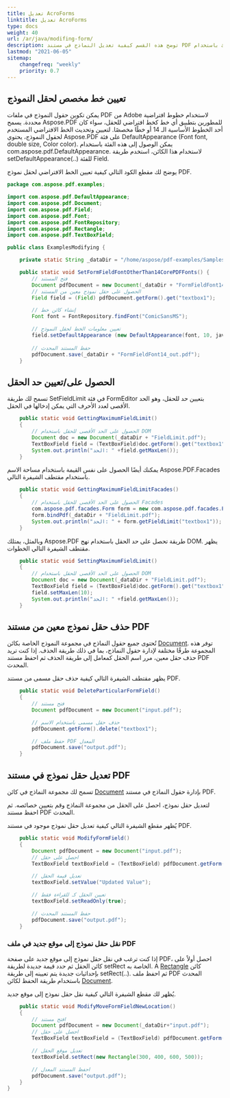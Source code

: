 ```yaml
---
title: تعديل AcroForms
linktitle: تعديل AcroForms
type: docs
weight: 40
url: /ar/java/modifing-form/
description: توضح هذه القسم كيفية تعديل النماذج في مستند PDF الخاص بك باستخدام Aspose.PDF لـ Java.
lastmod: "2021-06-05"
sitemap:
    changefreq: "weekly"
    priority: 0.7
---
```


## تعيين خط مخصص لحقل النموذج

يمكن تكوين حقول النموذج في ملفات PDF من Adobe لاستخدام خطوط افتراضية محددة. يسمح Aspose.PDF للمطورين بتطبيق أي خط كخط افتراضي للحقل، سواء كان أحد الخطوط الأساسية الـ 14 أو خطًا مخصصًا.
لتعيين وتحديث الخط الافتراضي المستخدم لحقول النموذج، يحتوي Aspose.PDF على فئة DefaultAppearance (Font font, double size, Color color). يمكن الوصول إلى هذه الفئة باستخدام com.aspose.pdf.DefaultAppearance. لاستخدام هذا الكائن، استخدم طريقة setDefaultAppearance(..) للفئة Field.

يوضح لك مقطع الكود التالي كيفية تعيين الخط الافتراضي لحقل نموذج PDF.

```java
package com.aspose.pdf.examples;

import com.aspose.pdf.DefaultAppearance;
import com.aspose.pdf.Document;
import com.aspose.pdf.Field;
import com.aspose.pdf.Font;
import com.aspose.pdf.FontRepository;
import com.aspose.pdf.Rectangle;
import com.aspose.pdf.TextBoxField;

public class ExamplesModifying {

    private static String _dataDir = "/home/aspose/pdf-examples/Samples/Forms/";

    public static void SetFormFieldFontOtherThan14CorePDFFonts() {
        // فتح المستند
        Document pdfDocument = new Document(_dataDir + "FormFieldFont14.pdf");
        // الحصول على حقل نموذج معين من المستند
        Field field = (Field) pdfDocument.getForm().get("textbox1");

        // إنشاء كائن خط
        Font font = FontRepository.findFont("ComicSansMS");

        // تعيين معلومات الخط لحقل النموذج
        field.setDefaultAppearance (new DefaultAppearance(font, 10, java.awt.Color.BLACK));
        
        // حفظ المستند المحدث
        pdfDocument.save(_dataDir + "FormFieldFont14_out.pdf");
    }
```


## الحصول على/تعيين حد الحقل

تسمح لك طريقة SetFieldLimit في فئة FormEditor بتعيين حد للحقل، وهو الحد الأقصى لعدد الأحرف التي يمكن إدخالها في الحقل.

```java
    public static void GettingMaximumFieldLimit()
    {
        // الحصول على الحد الأقصى للحقل باستخدام DOM
        Document doc = new Document(_dataDir + "FieldLimit.pdf");
        TextBoxField field = (TextBoxField)doc.getForm().get("textbox1");
        System.out.println("الحد: " +field.getMaxLen());
    }
```

يمكنك أيضًا الحصول على نفس القيمة باستخدام مساحة الاسم Aspose.PDF.Facades باستخدام مقتطف الشيفرة التالي.

```java
    public static void GettingMaximumFieldLimitFacades()
    {
        // الحصول على الحد الأقصى للحقل باستخدام Facades
        com.aspose.pdf.facades.Form form = new com.aspose.pdf.facades.Form();
        form.bindPdf(_dataDir + "FieldLimit.pdf");
        System.out.println("الحد: " + form.getFieldLimit("textbox1"));
    }
```

وبالمثل، يمتلك Aspose.PDF طريقة تحصل على حد الحقل باستخدام نهج DOM.
 يظهر مقتطف الشيفرة التالي الخطوات.

```java
    public static void SettingMaximumFieldLimit()
    {
        // الحصول على الحد الأقصى للحقل باستخدام DOM
        Document doc = new Document(_dataDir + "FieldLimit.pdf");
        TextBoxField field = (TextBoxField)doc.getForm().get("textbox1");
        field.setMaxLen(10);
        System.out.println("الحد: " +field.getMaxLen());       
    }
```

## حذف حقل نموذج معين من مستند PDF

تُحتوى جميع حقول النماذج في مجموعة النموذج الخاصة بكائن [Document](https://reference.aspose.com/pdf/java/com.aspose.pdf/Document). توفر هذه المجموعة طرقًا مختلفة لإدارة حقول النماذج، بما في ذلك طريقة الحذف. إذا كنت تريد حذف حقل معين، مرر اسم الحقل كمعامل إلى طريقة الحذف ثم احفظ مستند PDF المحدث.

يظهر مقتطف الشيفرة التالي كيفية حذف حقل مسمى من مستند PDF.

```java
    public static void DeleteParticularFormField()
    {    
        // فتح مستند
        Document pdfDocument = new Document("input.pdf");

        // حذف حقل مسمى باستخدام الاسم
        pdfDocument.getForm().delete("textbox1");

        // حفظ ملف PDF المعدل
        pdfDocument.save("output.pdf");
    }
```

## تعديل حقل نموذج في مستند PDF

تسمح لك مجموعة النماذج في كائن [Document](https://reference.aspose.com/pdf/java/com.aspose.pdf/Document) بإدارة حقول النماذج في مستند PDF.

لتعديل حقل نموذج، احصل على الحقل من مجموعة النماذج وقم بتعيين خصائصه. ثم احفظ مستند PDF المحدث.

يُظهر مقطع الشيفرة التالي كيفية تعديل حقل نموذج موجود في مستند PDF.

```java
    public static void ModifyFormField()
    {
        Document pdfDocument = new Document("input.pdf");
        // احصل على حقل
        TextBoxField textBoxField = (TextBoxField) pdfDocument.getForm().get("textbox1");

        // تعديل قيمة الحقل
        textBoxField.setValue("Updated Value");

        // تعيين الحقل كـ للقراءة فقط
        textBoxField.setReadOnly(true);

        // حفظ المستند المحدث
        pdfDocument.save("output.pdf");
    }
```

### نقل حقل نموذج إلى موقع جديد في ملف PDF

إذا كنت ترغب في نقل حقل نموذج إلى موقع جديد على صفحة PDF، احصل أولاً على كائن الحقل ثم حدد قيمة جديدة لطريقة setRect الخاصة به.
 A [Rectangle](https://reference.aspose.com/pdf/java/com.aspose.pdf/Rectangle) كائن بإحداثيات جديدة يتم تعيينه إلى طريقة setRect(..). ثم احفظ ملف PDF المحدث باستخدام طريقة الحفظ لكائن [Document](https://reference.aspose.com/pdf/java/com.aspose.pdf/Document).

يُظهر لك مقطع الشيفرة التالي كيفية نقل حقل نموذج إلى موقع جديد.

```java
    public static void ModifyMoveFormFieldNewLocation()
    {    
        // افتح مستند
        Document pdfDocument = new Document(_dataDir+"input.pdf");
        // احصل على حقل
        TextBoxField textBoxField = (TextBoxField) pdfDocument.getForm().get("textbox1");

        // تعديل موقع الحقل
        textBoxField.setRect(new Rectangle(300, 400, 600, 500));

        // احفظ المستند المعدل
        pdfDocument.save("output.pdf");
    }
}
```